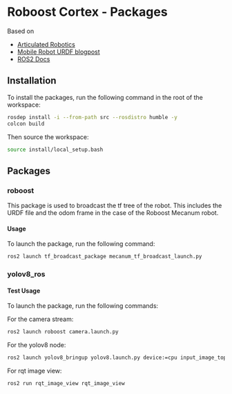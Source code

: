 # Roboost Cortex - Packages

Based on

- [Articulated Robotics](https://www.youtube.com/watch?v=CwdbsvcpOHM&ab_channel=ArticulatedRobotics)
- [Mobile Robot URDF blogpost](https://medium.com/teamarimac/create-a-mobile-robot-model-with-ros-urdf-4dc46446db7f)
- [ROS2 Docs](https://docs.ros.org/en/humble/index.html)

## Installation

To install the packages, run the following command in the root of the workspace:

```bash
rosdep install -i --from-path src --rosdistro humble -y
colcon build
```

Then source the workspace:

```bash
source install/local_setup.bash
```

## Packages

### roboost

This package is used to broadcast the tf tree of the robot. This includes the URDF file and the odom frame in the case of the Roboost Mecanum robot.

#### Usage

To launch the package, run the following command:

```bash
ros2 launch tf_broadcast_package mecanum_tf_broadcast_launch.py
```

### yolov8_ros

#### Test Usage

To launch the package, run the following commands:

For the camera stream:

```bash
ros2 launch roboost camera.launch.py
```

For the yolov8 node:

```bash
ros2 launch yolov8_bringup yolov8.launch.py device:=cpu input_image_topic:=/image_raw
```

For rqt image view:

```bash
ros2 run rqt_image_view rqt_image_view
```
